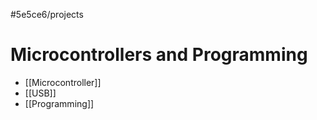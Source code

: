 #5e5ce6/projects 

# Microcontrollers and Programming

- [[Microcontroller]]
- [[USB]]
- [[Programming]]
